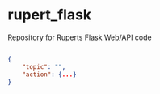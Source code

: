 # rupert_flask
Repository for Ruperts Flask Web/API code

```json

{
	"topic": "",
	"action": {...}
}

```
